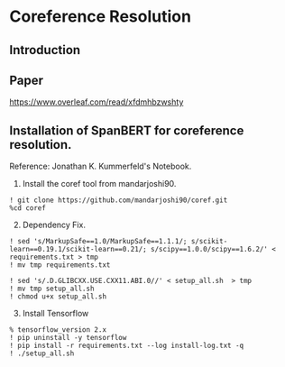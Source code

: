 # Coreference Resolution

## Introduction

## Paper
https://www.overleaf.com/read/xfdmhbzwshty


## Installation of SpanBERT for coreference resolution.

Reference: Jonathan K. Kummerfeld's Notebook. 

1. Install the coref tool from mandarjoshi90.
```
! git clone https://github.com/mandarjoshi90/coref.git
%cd coref
```

2. Dependency Fix.
```
! sed 's/MarkupSafe==1.0/MarkupSafe==1.1.1/; s/scikit-learn==0.19.1/scikit-learn==0.21/; s/scipy==1.0.0/scipy==1.6.2/' < requirements.txt > tmp
! mv tmp requirements.txt

! sed 's/.D.GLIBCXX.USE.CXX11.ABI.0//' < setup_all.sh  > tmp
! mv tmp setup_all.sh 
! chmod u+x setup_all.sh 
```

3. Install Tensorflow 
```
% tensorflow_version 2.x
! pip uninstall -y tensorflow
! pip install -r requirements.txt --log install-log.txt -q
! ./setup_all.sh
```

